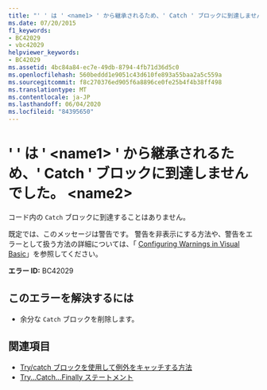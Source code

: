 ```yaml
---
title: "' ' は ' <name1> ' から継承されるため、' Catch ' ブロックに到達しませんでした。 <name2>"
ms.date: 07/20/2015
f1_keywords:
- BC42029
- vbc42029
helpviewer_keywords:
- BC42029
ms.assetid: 4bc84a84-ec7e-49db-8794-4fb71d36d5c0
ms.openlocfilehash: 560beddd1e9051c43d610fe893a55baa2a5c559a
ms.sourcegitcommit: f8c270376ed905f6a8896ce0fe25b4f4b38ff498
ms.translationtype: MT
ms.contentlocale: ja-JP
ms.lasthandoff: 06/04/2020
ms.locfileid: "84395650"
---
```

# <a name="catch-block-never-reached-because-name1-inherits-from-name2"></a>' ' は ' \<name1> ' から継承されるため、' Catch ' ブロックに到達しませんでした。 \<name2>
コード内の `Catch` ブロックに到達することはありません。  
  
 既定では、このメッセージは警告です。 警告を非表示にする方法や、警告をエラーとして扱う方法の詳細については、「 [Configuring Warnings in Visual Basic](/visualstudio/ide/configuring-warnings-in-visual-basic)」を参照してください。  
  
 **エラー ID:** BC42029  
  
## <a name="to-correct-this-error"></a>このエラーを解決するには  
  
- 余分な `Catch` ブロックを削除します。  
  
## <a name="see-also"></a>関連項目

- [Try/catch ブロックを使用して例外をキャッチする方法](../../standard/exceptions/how-to-use-the-try-catch-block-to-catch-exceptions.md)
- [Try...Catch...Finally ステートメント](../language-reference/statements/try-catch-finally-statement.md)
